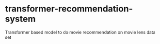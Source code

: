 # transformer-recommendation-system
Transformer based model  to do  movie recommendation  on movie  lens data set
